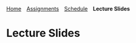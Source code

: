 [Home](https://mjs227.github.io/courses/semantic-theory-25/)&emsp;[Assignments](https://mjs227.github.io/courses/semantic-theory-25/assignments/)&emsp;[Schedule](https://mjs227.github.io/courses/semantic-theory-25/schedule/)&emsp;**Lecture Slides**

# Lecture Slides

